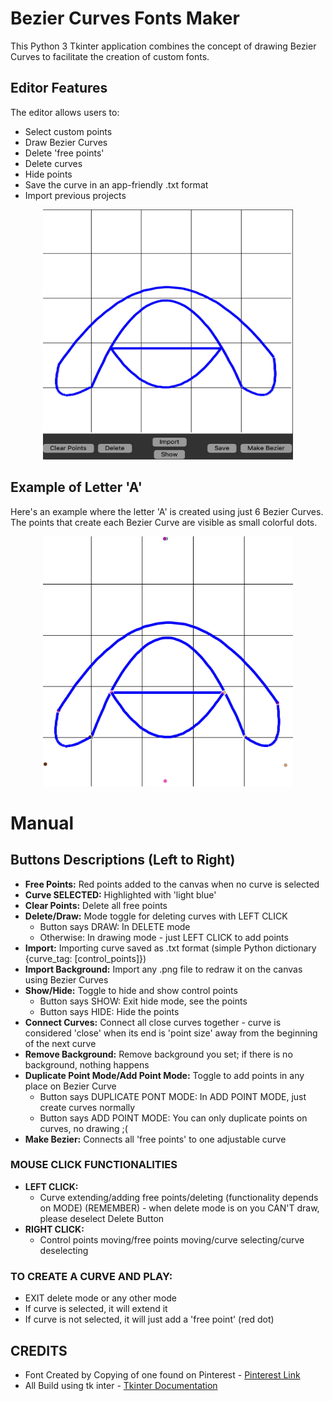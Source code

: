 # Bezier Curves Fonts Maker

This Python 3 Tkinter application combines the concept of drawing Bezier Curves to facilitate the creation of custom fonts.

## Editor Features

The editor allows users to:

- Select custom points
- Draw Bezier Curves
- Delete 'free points'
- Delete curves
- Hide points
- Save the curve in an app-friendly .txt format
- Import previous projects

<p align="center">
  <img src="https://github.com/porfinogeneta/FontsMaker/blob/master/editor.png" width="400px" height="400px"/>
</p>

## Example of Letter 'A'

Here's an example where the letter 'A' is created using just 6 Bezier Curves. The points that create each Bezier Curve are visible as small colorful dots.

<p align="center">
  <img src="https://github.com/porfinogeneta/FontsMaker/blob/master/points.png" style="width: 400px; height: 400px;"/>
</p>

# Manual

## Buttons Descriptions (Left to Right)

- **Free Points:** Red points added to the canvas when no curve is selected
- **Curve SELECTED:** Highlighted with 'light blue'
- **Clear Points:** Delete all free points
- **Delete/Draw:** Mode toggle for deleting curves with LEFT CLICK
    - Button says DRAW: In DELETE mode
    - Otherwise: In drawing mode - just LEFT CLICK to add points
- **Import:** Importing curve saved as .txt format (simple Python dictionary {curve_tag: [control_points]})
- **Import Background:** Import any .png file to redraw it on the canvas using Bezier Curves
- **Show/Hide:** Toggle to hide and show control points
    - Button says SHOW: Exit hide mode, see the points
    - Button says HIDE: Hide the points
- **Connect Curves:** Connect all close curves together - curve is considered 'close' when its end is 'point size' away from the beginning of the next curve
- **Remove Background:** Remove background you set; if there is no background, nothing happens
- **Duplicate Point Mode/Add Point Mode:** Toggle to add points in any place on Bezier Curve
    - Button says DUPLICATE PONT MODE: In ADD POINT MODE, just create curves normally
    - Button says ADD POINT MODE: You can only duplicate points on curves, no drawing ;(
- **Make Bezier:** Connects all 'free points' to one adjustable curve

### MOUSE CLICK FUNCTIONALITIES

- **LEFT CLICK:**
    - Curve extending/adding free points/deleting (functionality depends on MODE)
    (REMEMBER) - when delete mode is on you CAN'T draw, please deselect Delete Button
- **RIGHT CLICK:**
    - Control points moving/free points moving/curve selecting/curve deselecting

### TO CREATE A CURVE AND PLAY:

- EXIT delete mode or any other mode
- If curve is selected, it will extend it
- If curve is not selected, it will just add a 'free point' (red dot)

## CREDITS

- Font Created by Copying of one found on Pinterest - [Pinterest Link](https://pl.pinterest.com/pin/403846291594771476/visual-search/?x=16&y=16&w=414&h=540&cropSource=6&surfaceType=flashlight)
- All Build using tk inter - [Tkinter Documentation](https://docs.python.org/3/library/tkinter.html)
